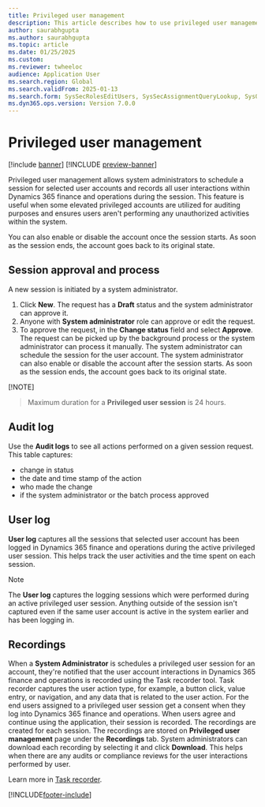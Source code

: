 ```yaml
---
title: Privileged user management
description: This article describes how to use privileged user management to control privileged user accounts.
author: saurabhgupta
ms.author: saurabhgupta
ms.topic: article
ms.date: 01/25/2025
ms.custom: 
ms.reviewer: twheeloc
audience: Application User
ms.search.region: Global
ms.search.validFrom: 2025-01-13
ms.search.form: SysSecRolesEditUsers, SysSecAssignmentQueryLookup, SysQueryForm, SysSecRoleExcludeUsers
ms.dyn365.ops.version: Version 7.0.0
---
```


# Privileged user management

[!include [banner](../includes/banner.md)]
[!INCLUDE [preview-banner](~/../shared-content/shared/preview-includes/preview-banner.md)]

Privileged user management allows system administrators to schedule a session for selected user accounts and records all user interactions within Dynamics 365 finance and operations during the session. This feature is useful when some elevated privileged accounts are utilized for auditing purposes and ensures users aren't performing any unauthorized activities within the system.

You can also enable or disable the account once the session starts. As soon as the session ends, the account goes back to its original state.


## Session approval and process
A new session is initiated by a system administrator.

1. Click **New**. The request has a **Draft** status and the system administrator can approve it.
2. Anyone with **System administrator** role can approve or edit the request.
3. To approve the request, in the **Change status** field and select **Approve**. The request can be picked up by the background process or the system administrator can process it manually. The system administrator can schedule the session for the user account. The system administrator can also enable or disable the account after the session starts. As soon as the session ends, the account goes back to its original state.

[!NOTE]
> Maximum duration for a **Privileged user session** is 24 hours.


## Audit log

Use the **Audit logs** to see all actions performed on a given session request. This table captures:
 - change in status
 - the date and time stamp of the action
 - who made the change
 - if the system administrator or the batch process approved 

## User log

**User log** captures all the sessions that selected user account has been logged in Dynamics 365 finance and operations during the active privileged user session. This helps track the user activities and the time spent on each session. 

> [!NOTE]
> The **User log** captures the logging sessions which were performed during an active privileged user session. Anything outside of the session isn't captured even if the same user account is active in the system earlier and has been logging in. 


## Recordings
When a **System Administrator** is schedules a privileged user session for an account, they're notified that the user account interactions in Dynamics 365 finance and operations is recorded using the Task recorder tool. Task recorder captures the user action type, for example, a button click, value entry, or navigation, and any data that is related to the user action. For the end users assigned to a privileged user session get a consent when they log into Dynamics 365 finance and operations. When users agree and continue using the application, their session is recorded. The recordings are created for each session. The recordings are stored on **Privileged user management** page under the **Recordings** tab. System administrators can download each recording by selecting it and click **Download**. This helps when there are any audits or compliance reviews for the user interactions performed by user.

Learn more in [Task recorder](../../dev-itpro/user-interface/task-recorder.md).

[!INCLUDE[footer-include](../../../includes/footer-banner.md)]
